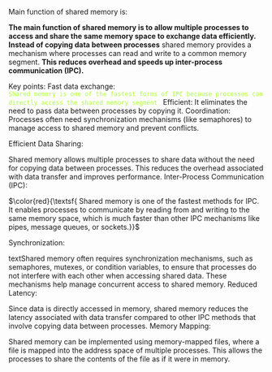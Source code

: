 Main function of shared memory is:

****The main function of shared memory is to allow multiple processes to access and share the same memory space to exchange data efficiently.
Instead of copying data between processes****
shared memory provides a mechanism where processes can read and write to a common memory segment. **This reduces overhead and speeds up inter-process communication (IPC).**

Key points:
Fast data exchange: <code style =" color:greenyellow"> Shared memory is one of the fastest forms of IPC because processes can directly access the shared memory segment </code>
Efficient: It eliminates the need to pass data between processes by copying it.
Coordination: Processes often need synchronization mechanisms (like semaphores) to manage access to shared memory and prevent conflicts.

Efficient Data Sharing:

Shared memory allows multiple processes to share data without the need for copying data between processes. This reduces the overhead associated with data transfer and improves performance.
Inter-Process Communication (IPC):

$\color{red}{\textsf{ Shared memory is one of the fastest methods for IPC. 
It enables processes to communicate by reading from and writing to the same memory space, 
which is much faster than other IPC mechanisms like pipes, message queues, or sockets.}}$

Synchronization:

textShared memory often requires synchronization mechanisms, such as semaphores, mutexes, or condition variables, to ensure that processes do not interfere with each other when accessing shared data. These mechanisms help manage concurrent access to shared memory. 
Reduced Latency:

Since data is directly accessed in memory, shared memory reduces the latency associated with data transfer compared to other IPC methods that involve copying data between processes.
Memory Mapping:

Shared memory can be implemented using memory-mapped files, where a file is mapped into the address space of multiple processes. This allows the processes to share the contents of the file as if it were in memory.


